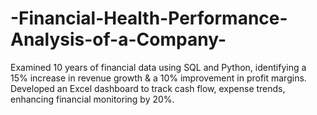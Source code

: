 # -Financial-Health-Performance-Analysis-of-a-Company-
Examined 10 years of financial data using SQL and Python, identifying a 15% increase in revenue growth &amp; a 10% improvement  in profit margins. Developed an Excel dashboard to track cash flow, expense trends, enhancing financial monitoring by 20%. 

